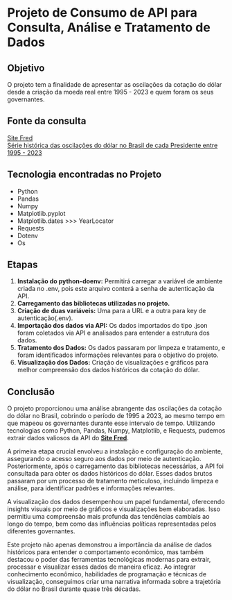 # Projeto de Consumo de API para Consulta, Análise e Tratamento de Dados

## Objetivo

O projeto tem a finalidade de apresentar as oscilações da cotação do dólar desde a criação da moeda real entre 1995 - 2023 e quem foram os seus governantes.

## Fonte da consulta
[Site Fred](https://fred.stlouisfed.org)  
[Série histórica das oscilações do dólar no Brasil de cada Presidente entre 1995 - 2023](https://api.stlouisfed.org/fred/series/observations)

## Tecnologia encontradas no Projeto  
- Python
- Pandas
- Numpy
- Matplotlib.pyplot
- Matplotlib.dates >>> YearLocator
- Requests
- Dotenv
- Os

## Etapas
1. **Instalação do python-doenv:** Permitirá carregar a variável de ambiente criada no .env, pois este arquivo conterá a senha de autenticação da API.
2. **Carregamento das bibliotecas utilizadas no projeto.**
3. **Criação de duas variáveis:** Uma para a URL e a outra para key de autenticação(.env).
4. **Importação dos dados via API:** Os dados importados do tipo .json foram coletados via API e analisados para entender a estrutura dos dados.
5. **Tratamento dos Dados:** Os dados passaram por limpeza e tratamento, e foram identificados informações relevantes para o objetivo do projeto.
6. **Visualização dos Dados:**  Criação de visualizações e gráficos para melhor compreensão dos dados históricos da cotação do dólar.

## Conclusão  
O projeto proporcionou uma análise abrangente das oscilações da cotação do dólar no Brasil, cobrindo o período de 1995 a 2023, ao mesmo tempo em que mapeou os governantes durante esse intervalo de tempo. Utilizando tecnologias como Python, Pandas, Numpy, Matplotlib, e Requests, pudemos extrair dados valiosos da API do [**Site Fred**](https://fred.stlouisfed.org).

A primeira etapa crucial envolveu a instalação e configuração do ambiente, assegurando o acesso seguro aos dados por meio de autenticação. Posteriormente, após o carregamento das bibliotecas necessárias, a API foi consultada para obter os dados históricos do dólar. Esses dados brutos passaram por um processo de tratamento meticuloso, incluindo limpeza e análise, para identificar padrões e informações relevantes.

A visualização dos dados desempenhou um papel fundamental, oferecendo insights visuais por meio de gráficos e visualizações bem elaboradas. Isso permitiu uma compreensão mais profunda das tendências cambiais ao longo do tempo, bem como das influências políticas representadas pelos diferentes governantes.

Este projeto não apenas demonstrou a importância da análise de dados históricos para entender o comportamento econômico, mas também destacou o poder das ferramentas tecnológicas modernas para extrair, processar e visualizar esses dados de maneira eficaz. Ao integrar conhecimento econômico, habilidades de programação e técnicas de visualização, conseguimos criar uma narrativa informada sobre a trajetória do dólar no Brasil durante quase três décadas.
